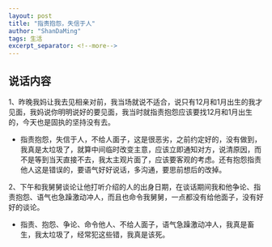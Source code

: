 ```yaml
---
layout: post
title: "指责抱怨，失信于人"
author: "ShanDaMing"
tags: 生活
excerpt_separator: <!--more-->
---
```


## 说话内容
1、昨晚我妈让我去见相亲对前，<!--more-->我当场就说不适合，说只有12月和1月出生的我才见面，我妈说你明明说好的要见面，我当时就指责抱怨应该要找12月和1月出生的，今天也是固执的坚持没有去。
* 指责抱怨，失信于人，不给人面子，这是很恶劣，之前约定好的，没有做到，我真是太垃圾了，就算中间临时改变主意，应该立即通知对方，说清原因，而不是等到当天直接不去，我太主观片面了，应该要客观的考虑。还有抱怨指责他人这是错误的，要语气好好说话，多沟通，要思前想后的改掉。

2、下午和我舅舅谈论让他打听介绍的人的出身日期，在谈话期间我和他争论、指责抱怨、语气也急躁激动冲人，而且也命令我舅舅，一点都没有给他面子，没有好好的谈论。
* 指责、抱怨、争论、命令他人、不给人面子，语气急躁激动冲人，我真是畜生，我太垃圾了，经常犯这些错，我真是该死。
